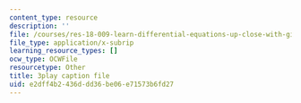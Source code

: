 ```yaml
---
content_type: resource
description: ''
file: /courses/res-18-009-learn-differential-equations-up-close-with-gilbert-strang-and-cleve-moler-fall-2015/e2dff4b2436ddd36be06e71573b6fd27_vA9dfINW4Rg.srt
file_type: application/x-subrip
learning_resource_types: []
ocw_type: OCWFile
resourcetype: Other
title: 3play caption file
uid: e2dff4b2-436d-dd36-be06-e71573b6fd27
---
```

